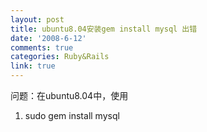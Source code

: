 ```yaml
---
layout: post
title: ubuntu8.04安装gem install mysql 出错
date: '2008-6-12'
comments: true
categories: Ruby&Rails
link: true
---
```

<p>问题：在ubuntu8.04中，使用</p>
<div class="dp-highlighter">
<ol start="1" class="dp-j">
    <li><span><span>sudo&nbsp;gem&nbsp;install&nbsp;mysql&nbsp;&nbsp;</span></span></li>
</ol>
</div>
<pre class="java" name="code" style="display: none;">sudo gem install mysql{% endcodeblock %}
<p>出现：</p>
<div class="dp-highlighter">
<ol start="1" class="dp-j">
    <li><span><span>ERROR:&nbsp;&nbsp;While&nbsp;executing&nbsp;gem&nbsp;...&nbsp;(RuntimeError)&nbsp;&nbsp;</span></span></li>
    <li><span>&nbsp;&nbsp;&nbsp;&nbsp;ERROR:&nbsp;Failed&nbsp;to&nbsp;build&nbsp;gem&nbsp;<span class="keyword">native</span><span>&nbsp;extension.&nbsp;&nbsp;</span></span></li>
    <li><span>Gem&nbsp;files&nbsp;will&nbsp;remain&nbsp;installed&nbsp;in&nbsp;/usr/lib/ruby/gems/<span class="number">1.8</span><span>/gems/mys&nbsp;&nbsp;</span></span></li>
</ol>
</div>
<pre class="java" name="code" style="display: none;">ERROR:  While executing gem ... (RuntimeError)     ERROR: Failed to build gem native extension. Gem files will remain installed in /usr/lib/ruby/gems/1.8/gems/mys{% endcodeblock %}
<p><strong>解决方案</strong> <br />
1.先运行</p>
<div class="dp-highlighter">
<ol start="1" class="dp-j">
    <li><span><span>$&nbsp;sudo&nbsp;apt-get&nbsp;install&nbsp;libmysqlclient15-dev&nbsp;&nbsp;</span></span></li>
</ol>
</div>
<pre class="java" name="code" style="display: none;">$ sudo apt-get install libmysqlclient15-dev{% endcodeblock %}
<p><em>注意</em>上面安装的库名为<span style="color: blue;">libmysqlclient15-dev</span>而非<span style="color: blue;">libmysqlclient5-dev</span> <br />
<br />
2.再运行 <br />
<span><span>sudo&nbsp;gem&nbsp;install&nbsp;mysql</span></span></p>
